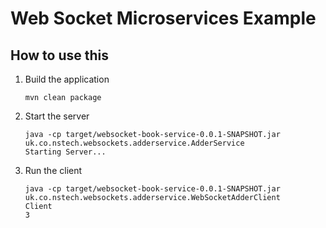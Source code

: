 # Web Socket Microservices Example

## How to use this

1. Build the application

   ```
   mvn clean package
   ```

2. Start the server

   ```
   java -cp target/websocket-book-service-0.0.1-SNAPSHOT.jar uk.co.nstech.websockets.adderservice.AdderService
   Starting Server...
   ```

3. Run the client

   ```
   java -cp target/websocket-book-service-0.0.1-SNAPSHOT.jar uk.co.nstech.websockets.adderservice.WebSocketAdderClient
   Client
   3
   ```
